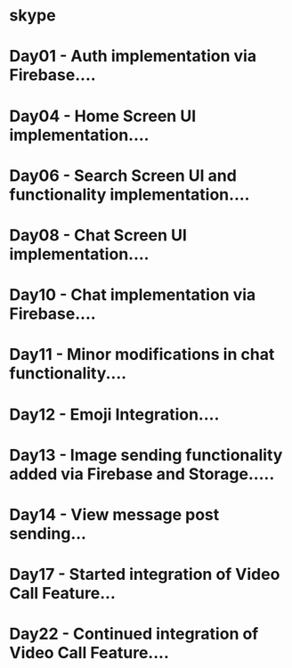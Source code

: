 # skype

# Day01 - Auth implementation via Firebase....
# Day04 - Home Screen UI implementation....
# Day06 - Search Screen UI and functionality implementation....
# Day08 - Chat Screen UI implementation....
# Day10 - Chat implementation via Firebase....
# Day11 - Minor modifications in chat functionality....
# Day12 - Emoji Integration....
# Day13 - Image sending functionality added via Firebase and Storage.....
# Day14 - View message post sending...
# Day17 - Started integration of Video Call Feature...
# Day22 - Continued integration of Video Call Feature....